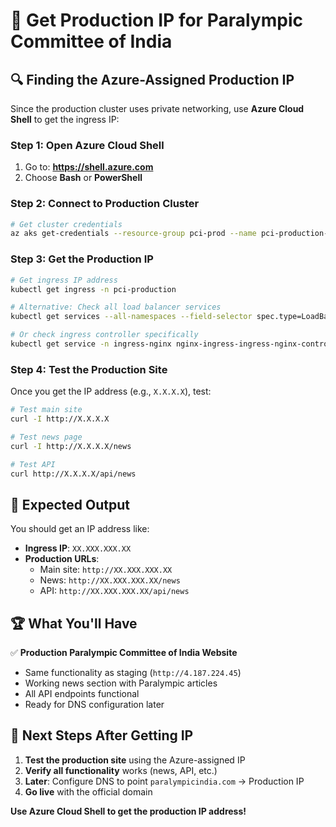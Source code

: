 # 🎯 Get Production IP for Paralympic Committee of India

## 🔍 **Finding the Azure-Assigned Production IP**

Since the production cluster uses private networking, use **Azure Cloud Shell** to get the ingress IP:

### **Step 1: Open Azure Cloud Shell**
1. Go to: **https://shell.azure.com**
2. Choose **Bash** or **PowerShell**

### **Step 2: Connect to Production Cluster**
```bash
# Get cluster credentials
az aks get-credentials --resource-group pci-prod --name pci-production-aks
```

### **Step 3: Get the Production IP**
```bash
# Get ingress IP address
kubectl get ingress -n pci-production

# Alternative: Check all load balancer services
kubectl get services --all-namespaces --field-selector spec.type=LoadBalancer

# Or check ingress controller specifically
kubectl get service -n ingress-nginx nginx-ingress-ingress-nginx-controller
```

### **Step 4: Test the Production Site**
Once you get the IP address (e.g., `X.X.X.X`), test:
```bash
# Test main site
curl -I http://X.X.X.X

# Test news page
curl -I http://X.X.X.X/news

# Test API
curl http://X.X.X.X/api/news
```

## 🎯 **Expected Output**

You should get an IP address like:
- **Ingress IP**: `XX.XXX.XXX.XX`
- **Production URLs**:
  - Main site: `http://XX.XXX.XXX.XX`
  - News: `http://XX.XXX.XXX.XX/news`
  - API: `http://XX.XXX.XXX.XX/api/news`

## 🏆 **What You'll Have**

✅ **Production Paralympic Committee of India Website**
- Same functionality as staging (`http://4.187.224.45`)
- Working news section with Paralympic articles
- All API endpoints functional
- Ready for DNS configuration later

## 📝 **Next Steps After Getting IP**

1. **Test the production site** using the Azure-assigned IP
2. **Verify all functionality** works (news, API, etc.)
3. **Later**: Configure DNS to point `paralympicindia.com` → Production IP
4. **Go live** with the official domain

**Use Azure Cloud Shell to get the production IP address!**

